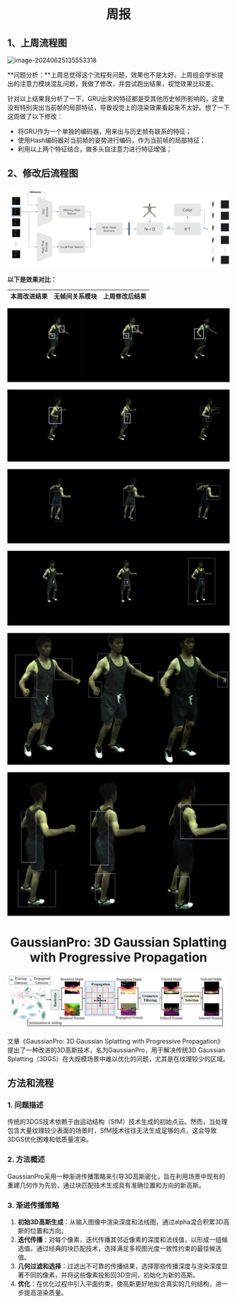 <center><h1>周报</h1></center>

## 1、上周流程图

![image-20240625135553318](C:\Users\SZX\AppData\Roaming\Typora\typora-user-images\image-20240625135553318.png)

**问题分析：**上周总觉得这个流程有问题，效果也不是太好。上周组会学长提出的注意力模块混乱问题，我做了修改，并尝试跑出结果，视觉效果比较差。

针对以上结果我分析了一下，GRU出来的特征都是受其他历史帧所影响的，这里没有特别突出当前帧的局部特征，导致视觉上的渲染效果看起来不太好。想了一下这周做了以下修改：

- 将GRU作为一个单独的编码器，用来出与历史帧有联系的特征；
- 使用Hash编码器对当前帧的姿势进行编码，作为当前帧的局部特征；
- 利用以上两个特征结合，做多头自注意力进行特征增强；

## 2、修改后流程图

![image-20240625142726364](6.25-周报.assets/image-20240625142726364.png)

**以下是效果对比：**

| 本周改进结果 | 无帧间关系模块 | 上周修改后结果 |
| :----------: | :------------: | :------------: |

![image-20240625143856562](6.25-周报.assets/image-20240625143856562.png)

![image-20240625144208427](6.25-周报.assets/image-20240625144208427.png)

![image-20240625144413075](6.25-周报.assets/image-20240625144413075.png)

![image-20240625145007802](6.25-周报.assets/image-20240625145007802.png)

![image-20240625145244842](6.25-周报.assets/image-20240625145244842.png)

![image-20240625145529369](6.25-周报.assets/image-20240625145529369.png)



<center><h1>GaussianPro: 3D Gaussian Splatting with Progressive Propagation</h1></center>

![image-20240625145954433](6.25-周报.assets/image-20240625145954433.png)

文章《GaussianPro: 3D Gaussian Splatting with Progressive Propagation》提出了一种改进的3D高斯技术，名为GaussianPro，用于解决传统3D Gaussian Splatting（3DGS）在大规模场景中难以优化的问题，尤其是在纹理较少的区域。

## 方法和流程

### 1. 问题描述
传统的3DGS技术依赖于由运动结构（SfM）技术生成的初始点云。然而，当处理包含大量纹理较少表面的场景时，SfM技术往往无法生成足够的点，这会导致3DGS优化困难和低质量渲染。

### 2. 方法概述
GaussianPro采用一种渐进传播策略来引导3D高斯密化，旨在利用场景中现有的重建几何作为先验，通过块匹配技术生成具有准确位置和方向的新高斯。

### 3. 渐进传播策略
1. **初始3D高斯生成**：从输入图像中渲染深度和法线图，通过alpha混合积累3D高斯的位置和方向。
2. **迭代传播**：对每个像素，迭代传播其邻近像素的深度和法线值，以形成一组候选值。通过经典的块匹配技术，选择满足多视图光度一致性约束的最佳候选值。
3. **几何过滤和选择**：过滤出不可靠的传播结果，选择那些传播深度与渲染深度显著不同的像素，并将这些像素投影回3D空间，初始化为新的高斯。
4. **优化**：在优化过程中引入平面约束，使高斯更好地拟合真实的几何结构，进一步提高渲染质量。
